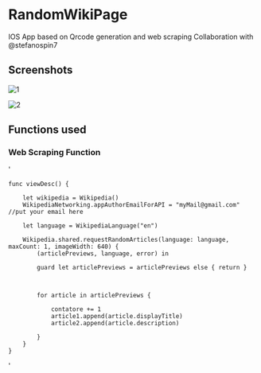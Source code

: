 # RandomWikiPage

IOS App based on Qrcode generation and web scraping 
Collaboration with 	@stefanospin7

## Screenshots

![1](https://user-images.githubusercontent.com/106954791/175944813-f9afa2be-066d-41f5-a8bb-b36ba3614104.png)

![2](https://user-images.githubusercontent.com/106954791/175944816-09ae4516-d6ad-4697-96d2-f541b75211eb.png)

## Functions used

### Web Scraping Function
'
     
    func viewDesc() {

        let wikipedia = Wikipedia()
        WikipediaNetworking.appAuthorEmailForAPI = "myMail@gmail.com" //put your email here
        
        let language = WikipediaLanguage("en")
        
        Wikipedia.shared.requestRandomArticles(language: language, maxCount: 1, imageWidth: 640) {
            (articlePreviews, language, error) in

            guard let articlePreviews = articlePreviews else { return }

           
            
            for article in articlePreviews {

                contatore += 1
                article1.append(article.displayTitle)
                article2.append(article.description)
  
            }
        }
    }
'







